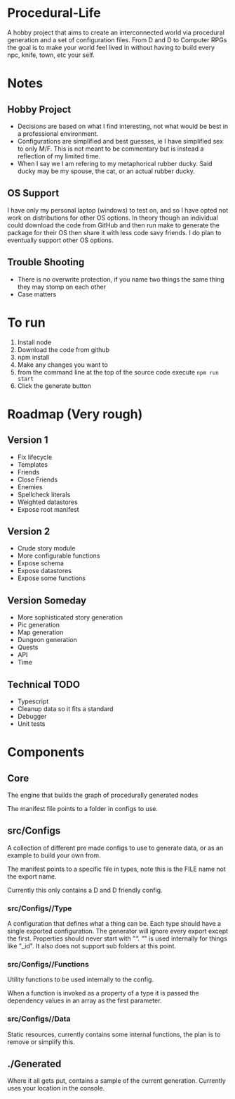# Procedural-Life

A hobby project that aims to create an interconnected world via procedural generation and a set of configuration files. From D and D to Computer RPGs the goal is to make your world feel lived in without having to build every npc, knife, town, etc your self.

# Notes

## Hobby Project

- Decisions are based on what I find interesting, not what would be best in a professional environment.
- Configurations are simplified and best guesses, ie I have simplified sex to only M/F. This is not meant to be commentary but is instead a reflection of my limited time.
- When I say we I am refering to my metaphorical rubber ducky. Said ducky may be my spouse, the cat, or an actual rubber ducky.

## OS Support

I have only my personal laptop (windows) to test on, and so I have opted not work on distributions for other OS options. In theory though an individual could download the code from GitHub and then run make to generate the package for their OS then share it with less code savy friends. I do plan to eventually support other OS options.

## Trouble Shooting

- There is no overwrite protection, if you name two things the same thing they may stomp on each other
- Case matters

# To run

1. Install node
1. Download the code from github
1. npm install
1. Make any changes you want to
1. from the command line at the top of the source code execute `npm run start`
1. Click the generate button

# Roadmap (Very rough)

## Version 1

- Fix lifecycle
- Templates
- Friends
- Close Friends
- Enemies
- Spellcheck literals
- Weighted datastores
- Expose root manifest

## Version 2

- Crude story module
- More configurable functions
- Expose schema
- Expose datastores
- Expose some functions

## Version Someday

- More sophisticated story generation
- Pic generation
- Map generation
- Dungeon generation
- Quests
- API
- Time

## Technical TODO

- Typescript
- Cleanup data so it fits a standard
- Debugger
- Unit tests

# Components

## Core

The engine that builds the graph of procedurally generated nodes

The manifest file points to a folder in configs to use.

## src/Configs

A collection of different pre made configs to use to generate data, or as an example to build your own from.

The manifest points to a specific file in types, note this is the FILE name not the export name.

Currently this only contains a D and D friendly config.

### src/Configs/<Name>/Type

A configuration that defines what a thing can be. Each type should have a single exported configuration. The generator will ignore every export except the first. Properties should never start with "_". "_" is used internally for things like "\_id". It also does not support sub folders at this point.

### src/Configs/<Name>/Functions

Utility functions to be used internally to the config.

When a function is invoked as a property of a type it is passed the dependency values in an array as the first parameter.

### src/Configs/<Name>/Data

Static resources, currently contains some internal functions, the plan is to remove or simplify this.

## ./Generated

Where it all gets put, contains a sample of the current generation. Currently uses your location in the console.
